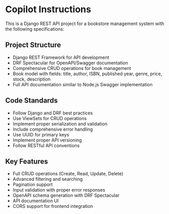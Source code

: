 # Copilot Instructions

<!-- Use this file to provide workspace-specific custom instructions to Copilot. For more details, visit https://code.visualstudio.com/docs/copilot/copilot-customization#_use-a-githubcopilotinstructionsmd-file -->

This is a Django REST API project for a bookstore management system with the following specifications:

## Project Structure
- Django REST Framework for API development
- DRF Spectacular for OpenAPI/Swagger documentation
- Comprehensive CRUD operations for book management
- Book model with fields: title, author, ISBN, published year, genre, price, stock, description
- Full API documentation similar to Node.js Swagger implementation

## Code Standards
- Follow Django and DRF best practices
- Use ViewSets for CRUD operations
- Implement proper serialization and validation
- Include comprehensive error handling
- Use UUID for primary keys
- Implement proper API versioning
- Follow RESTful API conventions

## Key Features
- Full CRUD operations (Create, Read, Update, Delete)
- Advanced filtering and searching
- Pagination support
- Input validation with proper error responses
- OpenAPI schema generation with DRF Spectacular
- API documentation UI
- CORS support for frontend integration
